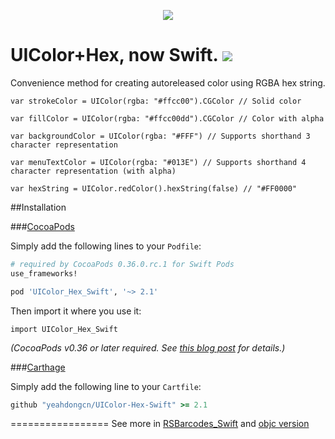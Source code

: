 <p align="center">
  <img src="https://raw.githubusercontent.com/yeahdongcn/UIColor-Hex-Swift/master/home-hero-swift-hero.png">
</p>

UIColor+Hex, now Swift.
![](https://travis-ci.org/swiftcafex/travisExample.svg?branch=Swift-2.3)
=================
Convenience method for creating autoreleased color using RGBA hex string.

    var strokeColor = UIColor(rgba: "#ffcc00").CGColor // Solid color
    
    var fillColor = UIColor(rgba: "#ffcc00dd").CGColor // Color with alpha

    var backgroundColor = UIColor(rgba: "#FFF") // Supports shorthand 3 character representation

    var menuTextColor = UIColor(rgba: "#013E") // Supports shorthand 4 character representation (with alpha)

    var hexString = UIColor.redColor().hexString(false) // "#FF0000"

##Installation

###[CocoaPods](http://cocoapods.org)

Simply add the following lines to your `Podfile`:
```ruby
# required by CocoaPods 0.36.0.rc.1 for Swift Pods
use_frameworks! 

pod 'UIColor_Hex_Swift', '~> 2.1'
```

Then import it where you use it:
```
import UIColor_Hex_Swift
```

*(CocoaPods v0.36 or later required. See [this blog post](http://blog.cocoapods.org/Pod-Authors-Guide-to-CocoaPods-Frameworks/) for details.)*

###[Carthage](http://github.com/Carthage/Carthage)

Simply add the following line to your `Cartfile`:

```ruby
github "yeahdongcn/UIColor-Hex-Swift" >= 2.1
```
=================
See more in [RSBarcodes_Swift](https://github.com/yeahdongcn/RSBarcodes_Swift) and [objc version](https://github.com/yeahdongcn/RSBarcodes) 
